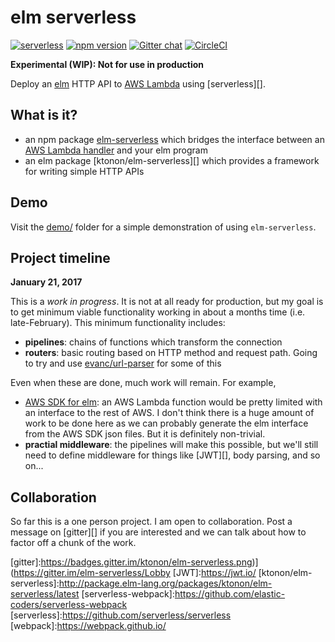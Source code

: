 elm serverless
==============

[![serverless](http://public.serverless.com/badges/v3.svg)](http://www.serverless.com)
[![npm version](https://badge.fury.io/js/elm-serverless.svg)](https://badge.fury.io/js/elm-serverless)
[![Gitter chat](https://badges.gitter.im/ktonon/elm-serverless.png)](https://gitter.im/elm-serverless/Lobby)
[![CircleCI](https://circleci.com/gh/ktonon/elm-serverless.svg?style=svg)](https://circleci.com/gh/ktonon/elm-serverless)

__Experimental (WIP): Not for use in production__

Deploy an [elm][] HTTP API to [AWS Lambda][] using [serverless][].

## What is it?

* an npm package [elm-serverless][] which bridges the interface between an [AWS Lambda handler][] and your elm program
* an elm package [ktonon/elm-serverless][] which provides a framework for writing simple HTTP APIs

## Demo

Visit the [demo/](https://github.com/ktonon/elm-serverless/blob/master/demo/) folder for a simple demonstration of using `elm-serverless`.

## Project timeline

__January 21, 2017__

This is a _work in progress_. It is not at all ready for production, but my goal is to get minimum viable functionality working in about a months time (i.e. late-February). This minimum functionality includes:

* __pipelines__: chains of functions which transform the connection
* __routers__: basic routing based on HTTP method and request path. Going to try and use [evanc/url-parser][] for some of this

Even when these are done, much work will remain. For example,

* [AWS SDK for elm][]: an AWS Lambda function would be pretty limited with an interface to the rest of AWS. I don't think there is a huge amount of work to be done here as we can probably generate the elm interface from the AWS SDK json files. But it is definitely non-trivial.
* __practial middleware__: the pipelines will make this possible, but we'll still need to define middleware for things like [JWT][], body parsing, and so on...

## Collaboration

So far this is a one person project. I am open to collaboration. Post a message on [gitter][] if you are interested and we can talk about how to factor off a chunk of the work.

[AWS Lambda]:https://aws.amazon.com/lambda
[AWS Lambda handler]:http://docs.aws.amazon.com/lambda/latest/dg/nodejs-prog-model-handler.html
[AWS SDK for elm]:https://github.com/ktonon/aws-sdk-elm
[elm-serverless]:https://www.npmjs.com/package/elm-serverless
[elm-serverless-demo]:https://github.com/ktonon/elm-serverless-demo
[elm-webpack-loader]:https://github.com/elm-community/elm-webpack-loader
[elm]:http://elm-lang.org/
[evanc/url-parser]:http://package.elm-lang.org/packages/evancz/url-parser/latest
[gitter]:https://badges.gitter.im/ktonon/elm-serverless.png)](https://gitter.im/elm-serverless/Lobby
[JWT]:https://jwt.io/
[ktonon/elm-serverless]:http://package.elm-lang.org/packages/ktonon/elm-serverless/latest
[serverless-webpack]:https://github.com/elastic-coders/serverless-webpack
[serverless]:https://github.com/serverless/serverless
[webpack]:https://webpack.github.io/
